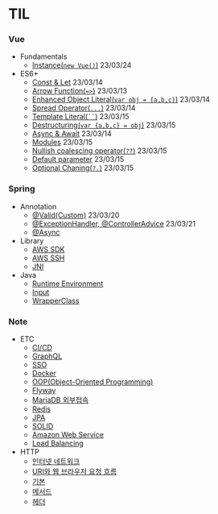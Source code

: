 # TIL
### Vue
- Fundamentals
  - [Instance(```new Vue()```)](https://github.com/KEJ94/TIL/blob/main/JS/Vue/Instance.md) 23/03/24    
- ES6+
  - [Const & Let](https://github.com/KEJ94/TIL/blob/main/JS/ES6/constlet.md) 23/03/14 
  - [Arrow Function(```=>```)](https://github.com/KEJ94/TIL/blob/main/JS/ES6/arrowfunction.md) 23/03/13 
  - [Enhanced Object Literal(```var obj = {a,b,c}```)](https://github.com/KEJ94/TIL/blob/main/JS/ES6/enhanced_object_literal.md) 23/03/14  
  - [Spread Operator(```...```)](https://github.com/KEJ94/TIL/blob/main/JS/ES6/spread_operator.md) 23/03/14  
  - [Template Literal(``` `` ```)](https://github.com/KEJ94/TIL/blob/main/JS/ES6/template_literal.md) 23/03/15  
  - [Destructuring(```var {a,b,c} = obj```)](https://github.com/KEJ94/TIL/blob/main/JS/ES6/destructuring.md) 23/03/15  
  - [Async & Await](https://github.com/KEJ94/TIL/blob/main/JS/ES6/asyncawait.md) 23/03/14 
  - [Modules](https://github.com/KEJ94/TIL/blob/main/JS/ES6/modules.md) 23/03/15 
  - [Nullish coalescing operator(```??```)](https://github.com/KEJ94/TIL/blob/main/JS/ES6/nullish_coalescing_operator.md) 23/03/15 
  - [Default parameter](https://github.com/KEJ94/TIL/blob/main/JS/ES6/default_parameter.md) 23/03/15 
  - [Optional Chaning(```?.```)](https://github.com/KEJ94/TIL/blob/main/JS/ES6/optional_chaning.md) 23/03/15 

### Spring
- Annotation
  - [@Valid(Custom)](https://github.com/KEJ94/TIL/blob/main/Spring/Valid.md) 23/03/20
  - [@ExceptionHandler, @ControllerAdvice](https://github.com/KEJ94/TIL/blob/main/Spring/ControllerAdvice.md) 23/03/21
  - [@Async](https://github.com/KEJ94/TIL/blob/main/Spring/비동기_메서드.md)
- Library
  - [AWS SDK](https://github.com/KEJ94/TIL/blob/main/AWS/Java_SDK.md)
  - [AWS SSH](https://github.com/KEJ94/TIL/blob/main/AWS/SSH_연결.md)
  - [JNI](https://github.com/KEJ94/TIL/blob/main/Java/JNI.md)
- Java
  - [Runtime Environment](https://github.com/KEJ94/TIL/blob/main/Java/실행.md)
  - [Input](https://github.com/KEJ94/TIL/blob/main/Java/입력.md)
  - [WrapperClass](https://github.com/KEJ94/TIL/blob/main/Java/WrapperClass.md)

### Note
 - ETC
   - [CI/CD](https://github.com/KEJ94/TIL/blob/main/ETC/CI_CD.md)
   - [GraphQL](https://github.com/KEJ94/TIL/blob/main/ETC/GraphQL.md)
   - [SSO](https://github.com/KEJ94/TIL/blob/main/ETC/SSO.md)
   - [Docker](https://github.com/KEJ94/TIL/blob/main/ETC/Docker.md)  
   - [OOP(Object-Oriented Programming)](https://github.com/KEJ94/TIL/blob/main/Java/객체지향_프로그래밍.md)
   - [Flyway](https://github.com/KEJ94/TIL/blob/main/DB/Flyway.md)
   - [MariaDB 외부접속](https://github.com/KEJ94/TIL/blob/main/DB/외부접속.md) 
   - [Redis](https://github.com/KEJ94/TIL/blob/main/DB/Redis.md)
   - [JPA](https://github.com/KEJ94/TIL/blob/main/Spring/JPA.md)
   - [SOLID](https://github.com/KEJ94/TIL/blob/main/Java/SOLID.md)
   - [Amazon Web Service](https://github.com/KEJ94/TIL/blob/main/AWS/기본.md)
   - [Load Balancing](https://github.com/KEJ94/TIL/blob/main/Network/로드밸런싱.md)
 - HTTP
   - [인터넷 네트워크](https://github.com/KEJ94/TIL/blob/main/Network/인터넷_네트워크.md)
   - [URI와 웹 브라우저 요청 흐름](https://github.com/KEJ94/TIL/blob/main/Network/URI와_웹_브라우저_요청_흐름.md)
   - [기본](https://github.com/KEJ94/TIL/blob/main/Network/HTTP_기본.md)
   - [메서드](https://github.com/KEJ94/TIL/blob/main/Network/HTTP_메서드.md)
   - [헤더](https://github.com/KEJ94/TIL/blob/main/Network/HTTP_헤더.md)
